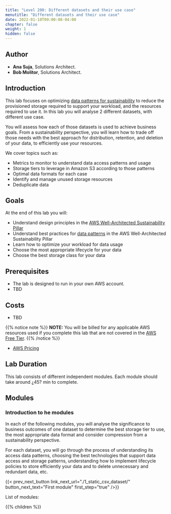 ```yaml
---
title: "Level 200: Different datasets and their use case"
menutitle: "Different datasets and their use case"
date: 2022-01-10T09:00:08-04:00
chapter: false
weight: 1
hidden: false
---
```

## Author

- **Ana Suja**, Solutions Architect.
- **Bob Molitor**, Solutions Architect.

## Introduction

This lab focuses on optimizing [data patterns for sustainability](https://docs.aws.amazon.com/wellarchitected/latest/sustainability-pillar/data-patterns.html) to reduce the provisioned storage required to support your workload, and the resources required to use it. In this lab you will analyse 2 different datasets, with different use case.

You will assess how each of those datasets is used to achieve business goals. From a sustainability perspective, you will learn how to trade off those needs with the best approach for distribution, retention, and deletion of your data, to efficiently use your resources.

We cover topics such as:

* Metrics to monitor to understand data access patterns and usage
* Storage tiers to leverage in Amazon S3 according to those patterns
* Optimal data formats for each case
* Identify and manage unused storage resources
* Deduplicate data


## Goals
At the end of this lab you will:

* Understand design principles in the [AWS Well-Architected Sustainability Pillar](https://docs.aws.amazon.com/wellarchitected/latest/sustainability-pillar/sustainability-pillar.html)
* Understand best practices for [data patterns](https://docs.aws.amazon.com/wellarchitected/latest/sustainability-pillar/data-patterns.html) in the AWS Well-Architected Sustainability Pillar
* Learn how to optimize your workload for data usage
* Choose the most appropriate lifecycle for your data
* Choose the best storage class for your data

## Prerequisites

* The lab is designed to run in your own AWS account.
* TBD

## Costs
* TBD

{{% notice note %}}
**NOTE:** You will be billed for any applicable AWS resources used if you complete this lab that are not covered in the [AWS Free Tier](https://aws.amazon.com/free/).
{{% /notice %}}
* [AWS Pricing](https://aws.amazon.com/pricing/)

## Lab Duration
This lab consists of different independent modules. Each module should take around ¿45? min to complete.
## Modules
### Introduction to he modules
In each of the following modules, you will analyse the significance to business outcomes of one dataset to determine the best storage tier to use, the most appropriate data format and consider compression from a sustainability perspective. 

For each dataset, you will go through the process of understanding its access data patterns, choosing the best technologies that support data access and storage patterns, understanding how to implement lifecycle policies to store efficiently your data and to delete unnecessary and redundant data, etc.

{{< prev_next_button link_next_url="./1_static_csv_dataset/" button_next_text="First module" first_step="true" />}}

List of modules:

{{% children  %}}


